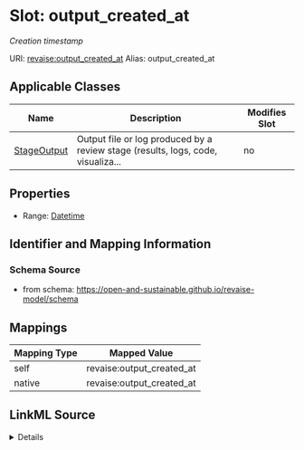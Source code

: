 

# Slot: output_created_at 


_Creation timestamp_





URI: [revaise:output_created_at](https://open-and-sustainable.github.io/revaise-model/schema/output_created_at)
Alias: output_created_at

<!-- no inheritance hierarchy -->





## Applicable Classes

| Name | Description | Modifies Slot |
| --- | --- | --- |
| [StageOutput](StageOutput.md) | Output file or log produced by a review stage (results, logs, code, visualiza... |  no  |






## Properties

* Range: [Datetime](Datetime.md)




## Identifier and Mapping Information






### Schema Source


* from schema: https://open-and-sustainable.github.io/revaise-model/schema




## Mappings

| Mapping Type | Mapped Value |
| ---  | ---  |
| self | revaise:output_created_at |
| native | revaise:output_created_at |




## LinkML Source

<details>
```yaml
name: output_created_at
description: Creation timestamp
from_schema: https://open-and-sustainable.github.io/revaise-model/schema
rank: 1000
alias: output_created_at
domain_of:
- StageOutput
range: datetime

```
</details>